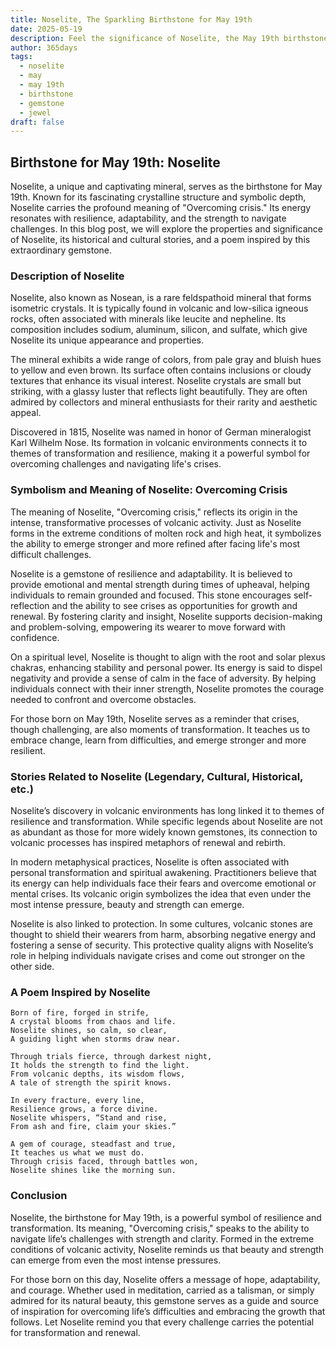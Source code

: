 ```yaml
---
title: Noselite, The Sparkling Birthstone for May 19th
date: 2025-05-19
description: Feel the significance of Noselite, the May 19th birthstone symbolizing Overcoming crisis. Let its beauty and meaning brighten your day.
author: 365days
tags:
  - noselite
  - may
  - may 19th
  - birthstone
  - gemstone
  - jewel
draft: false
---
```




## Birthstone for May 19th: Noselite

Noselite, a unique and captivating mineral, serves as the birthstone for May 19th. Known for its fascinating crystalline structure and symbolic depth, Noselite carries the profound meaning of "Overcoming crisis." Its energy resonates with resilience, adaptability, and the strength to navigate challenges. In this blog post, we will explore the properties and significance of Noselite, its historical and cultural stories, and a poem inspired by this extraordinary gemstone.

### Description of Noselite

Noselite, also known as Nosean, is a rare feldspathoid mineral that forms isometric crystals. It is typically found in volcanic and low-silica igneous rocks, often associated with minerals like leucite and nepheline. Its composition includes sodium, aluminum, silicon, and sulfate, which give Noselite its unique appearance and properties.

The mineral exhibits a wide range of colors, from pale gray and bluish hues to yellow and even brown. Its surface often contains inclusions or cloudy textures that enhance its visual interest. Noselite crystals are small but striking, with a glassy luster that reflects light beautifully. They are often admired by collectors and mineral enthusiasts for their rarity and aesthetic appeal.

Discovered in 1815, Noselite was named in honor of German mineralogist Karl Wilhelm Nose. Its formation in volcanic environments connects it to themes of transformation and resilience, making it a powerful symbol for overcoming challenges and navigating life's crises.

### Symbolism and Meaning of Noselite: Overcoming Crisis

The meaning of Noselite, "Overcoming crisis," reflects its origin in the intense, transformative processes of volcanic activity. Just as Noselite forms in the extreme conditions of molten rock and high heat, it symbolizes the ability to emerge stronger and more refined after facing life's most difficult challenges.

Noselite is a gemstone of resilience and adaptability. It is believed to provide emotional and mental strength during times of upheaval, helping individuals to remain grounded and focused. This stone encourages self-reflection and the ability to see crises as opportunities for growth and renewal. By fostering clarity and insight, Noselite supports decision-making and problem-solving, empowering its wearer to move forward with confidence.

On a spiritual level, Noselite is thought to align with the root and solar plexus chakras, enhancing stability and personal power. Its energy is said to dispel negativity and provide a sense of calm in the face of adversity. By helping individuals connect with their inner strength, Noselite promotes the courage needed to confront and overcome obstacles.

For those born on May 19th, Noselite serves as a reminder that crises, though challenging, are also moments of transformation. It teaches us to embrace change, learn from difficulties, and emerge stronger and more resilient.

### Stories Related to Noselite (Legendary, Cultural, Historical, etc.)

Noselite’s discovery in volcanic environments has long linked it to themes of resilience and transformation. While specific legends about Noselite are not as abundant as those for more widely known gemstones, its connection to volcanic processes has inspired metaphors of renewal and rebirth.

In modern metaphysical practices, Noselite is often associated with personal transformation and spiritual awakening. Practitioners believe that its energy can help individuals face their fears and overcome emotional or mental crises. Its volcanic origin symbolizes the idea that even under the most intense pressure, beauty and strength can emerge.

Noselite is also linked to protection. In some cultures, volcanic stones are thought to shield their wearers from harm, absorbing negative energy and fostering a sense of security. This protective quality aligns with Noselite’s role in helping individuals navigate crises and come out stronger on the other side.

### A Poem Inspired by Noselite

```
Born of fire, forged in strife,  
A crystal blooms from chaos and life.  
Noselite shines, so calm, so clear,  
A guiding light when storms draw near.  

Through trials fierce, through darkest night,  
It holds the strength to find the light.  
From volcanic depths, its wisdom flows,  
A tale of strength the spirit knows.  

In every fracture, every line,  
Resilience grows, a force divine.  
Noselite whispers, “Stand and rise,  
From ash and fire, claim your skies.”  

A gem of courage, steadfast and true,  
It teaches us what we must do.  
Through crisis faced, through battles won,  
Noselite shines like the morning sun.
```

### Conclusion

Noselite, the birthstone for May 19th, is a powerful symbol of resilience and transformation. Its meaning, "Overcoming crisis," speaks to the ability to navigate life’s challenges with strength and clarity. Formed in the extreme conditions of volcanic activity, Noselite reminds us that beauty and strength can emerge from even the most intense pressures.

For those born on this day, Noselite offers a message of hope, adaptability, and courage. Whether used in meditation, carried as a talisman, or simply admired for its natural beauty, this gemstone serves as a guide and source of inspiration for overcoming life’s difficulties and embracing the growth that follows. Let Noselite remind you that every challenge carries the potential for transformation and renewal.